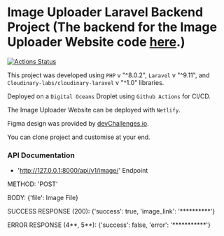 # Image Uploader Laravel Backend Project (The backend for the Image Uploader Website code [here](https://github.com/JUGG097/Dev-Challenges-ImageUploader-React-FE).)

[![Actions Status](https://github.com/JUGG097/Dev-Challenges-ImageUploader-Laravel-BE/workflows/Test_Deploy/badge.svg)](https://github.com/JUGG097/Dev-Challenges-ImageUploader-Laravel-BE/actions)

This project was developed using `PHP` v "^8.0.2", `Laravel` v "^9.11", and `Cloudinary-labs/cloudinary-laravel` v "^1.0" libraries.

Deployed on a `Digital Oceans` Droplet using `Github Actions` for CI/CD.

The Image Uploader Website can be deployed with `Netlify`.

Figma design was provided by [devChallenges.io](https://devchallenges.io/).

You can clone project and customise at your end.

### API Documentation

- 'http://127.0.0.1:8000/api/v1/image/' Endpoint

METHOD: 'POST'

BODY: {'file': Image File}

SUCCESS RESPONSE (200): {'success': true, 'image_link': '**********'}

ERROR RESPONSE (4**, 5**): {'success': false, 'error': '***********'}





